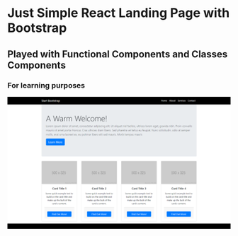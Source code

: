 # Just Simple React Landing Page with Bootstrap
## Played with Functional Components and Classes Components
### For learning purposes


![Screenshot](./miscreenshot.png)
